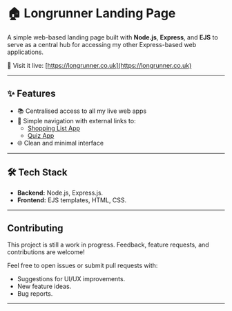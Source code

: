 # 🏠 Longrunner Landing Page

A simple web-based landing page built with **Node.js**, **Express**, and **EJS** to serve as a central hub for accessing my other Express-based web applications.

🔗 Visit it live: [https://longrunner.co.uk](https://longrunner.co.uk)

---

## ✨ Features

- 📚 Centralised access to all my live web apps
- 🔗 Simple navigation with external links to:
  - [Shopping List App](https://slapp.longrunner.co.uk)
  - [Quiz App](https://quiz.longrunner.co.uk)
- 🌐 Clean and minimal interface

---

## 🛠️ Tech Stack

- **Backend:** Node.js, Express.js.
- **Frontend:** EJS templates, HTML, CSS.

---

## Contributing

This project is still a work in progress. Feedback, feature requests, and contributions are welcome!

Feel free to open issues or submit pull requests with:

- Suggestions for UI/UX improvements.
- New feature ideas.
- Bug reports.

---